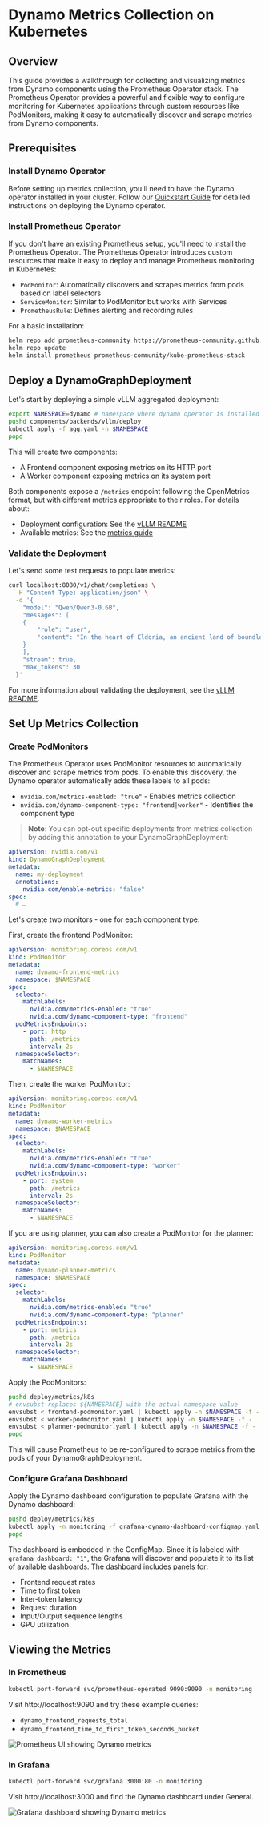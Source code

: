 # Dynamo Metrics Collection on Kubernetes

## Overview

This guide provides a walkthrough for collecting and visualizing metrics from Dynamo components using the Prometheus Operator stack. The Prometheus Operator provides a powerful and flexible way to configure monitoring for Kubernetes applications through custom resources like PodMonitors, making it easy to automatically discover and scrape metrics from Dynamo components.

## Prerequisites

### Install Dynamo Operator
Before setting up metrics collection, you'll need to have the Dynamo operator installed in your cluster. Follow our [Quickstart Guide](../dynamo_deploy/quickstart.md) for detailed instructions on deploying the Dynamo operator.

### Install Prometheus Operator
If you don't have an existing Prometheus setup, you'll need to install the Prometheus Operator. The Prometheus Operator introduces custom resources that make it easy to deploy and manage Prometheus monitoring in Kubernetes:

- `PodMonitor`: Automatically discovers and scrapes metrics from pods based on label selectors
- `ServiceMonitor`: Similar to PodMonitor but works with Services
- `PrometheusRule`: Defines alerting and recording rules

For a basic installation:
```bash
helm repo add prometheus-community https://prometheus-community.github.io/helm-charts
helm repo update
helm install prometheus prometheus-community/kube-prometheus-stack
```

## Deploy a DynamoGraphDeployment

Let's start by deploying a simple vLLM aggregated deployment:

```bash
export NAMESPACE=dynamo # namespace where dynamo operator is installed
pushd components/backends/vllm/deploy
kubectl apply -f agg.yaml -n $NAMESPACE
popd
```

This will create two components:
- A Frontend component exposing metrics on its HTTP port
- A Worker component exposing metrics on its system port

Both components expose a `/metrics` endpoint following the OpenMetrics format, but with different metrics appropriate to their roles. For details about:
- Deployment configuration: See the [vLLM README](../../../components/backends/vllm/README.md)
- Available metrics: See the [metrics guide](../metrics.md)

### Validate the Deployment

Let's send some test requests to populate metrics:

```bash
curl localhost:8080/v1/chat/completions \
  -H "Content-Type: application/json" \
  -d '{
    "model": "Qwen/Qwen3-0.6B",
    "messages": [
    {
        "role": "user",
        "content": "In the heart of Eldoria, an ancient land of boundless magic and mysterious creatures, lies the long-forgotten city of Aeloria. Once a beacon of knowledge and power, Aeloria was buried beneath the shifting sands of time, lost to the world for centuries. You are an intrepid explorer, known for your unparalleled curiosity and courage, who has stumbled upon an ancient map hinting at ests that Aeloria holds a secret so profound that it has the potential to reshape the very fabric of reality. Your journey will take you through treacherous deserts, enchanted forests, and across perilous mountain ranges. Your Task: Character Background: Develop a detailed background for your character. Describe their motivations for seeking out Aeloria, their skills and weaknesses, and any personal connections to the ancient city or its legends. Are they driven by a quest for knowledge, a search for lost familt clue is hidden."
    }
    ],
    "stream": true,
    "max_tokens": 30
  }'
```

For more information about validating the deployment, see the [vLLM README](../../components/backends/vllm/README.md).

## Set Up Metrics Collection

### Create PodMonitors

The Prometheus Operator uses PodMonitor resources to automatically discover and scrape metrics from pods. To enable this discovery, the Dynamo operator automatically adds these labels to all pods:
- `nvidia.com/metrics-enabled: "true"` - Enables metrics collection
- `nvidia.com/dynamo-component-type: "frontend|worker"` - Identifies the component type

> **Note**: You can opt-out specific deployments from metrics collection by adding this annotation to your DynamoGraphDeployment:
```yaml
apiVersion: nvidia.com/v1
kind: DynamoGraphDeployment
metadata:
  name: my-deployment
  annotations:
    nvidia.com/enable-metrics: "false"
spec:
  # …
```

Let's create two monitors - one for each component type:

First, create the frontend PodMonitor:

```yaml
apiVersion: monitoring.coreos.com/v1
kind: PodMonitor
metadata:
  name: dynamo-frontend-metrics
  namespace: $NAMESPACE
spec:
  selector:
    matchLabels:
      nvidia.com/metrics-enabled: "true"
      nvidia.com/dynamo-component-type: "frontend"
  podMetricsEndpoints:
    - port: http
      path: /metrics
      interval: 2s
  namespaceSelector:
    matchNames:
      - $NAMESPACE
```

Then, create the worker PodMonitor:

```yaml
apiVersion: monitoring.coreos.com/v1
kind: PodMonitor
metadata:
  name: dynamo-worker-metrics
  namespace: $NAMESPACE
spec:
  selector:
    matchLabels:
      nvidia.com/metrics-enabled: "true"
      nvidia.com/dynamo-component-type: "worker"
  podMetricsEndpoints:
    - port: system
      path: /metrics
      interval: 2s
  namespaceSelector:
    matchNames:
      - $NAMESPACE
```

If you are using planner, you can also create a PodMonitor for the planner:
```yaml
apiVersion: monitoring.coreos.com/v1
kind: PodMonitor
metadata:
  name: dynamo-planner-metrics
  namespace: $NAMESPACE
spec:
  selector:
    matchLabels:
      nvidia.com/metrics-enabled: "true"
      nvidia.com/dynamo-component-type: "planner"
  podMetricsEndpoints:
    - port: metrics
      path: /metrics
      interval: 2s
  namespaceSelector:
    matchNames:
      - $NAMESPACE
```

Apply the PodMonitors:
```bash
pushd deploy/metrics/k8s
# envsubst replaces ${NAMESPACE} with the actual namespace value
envsubst < frontend-podmonitor.yaml | kubectl apply -n $NAMESPACE -f -
envsubst < worker-podmonitor.yaml | kubectl apply -n $NAMESPACE -f -
envsubst < planner-podmonitor.yaml | kubectl apply -n $NAMESPACE -f -
popd
```

This will cause Prometheus to be re-configured to scrape metrics from the pods of your DynamoGraphDeployment.

### Configure Grafana Dashboard

Apply the Dynamo dashboard configuration to populate Grafana with the Dynamo dashboard:
```bash
pushd deploy/metrics/k8s
kubectl apply -n monitoring -f grafana-dynamo-dashboard-configmap.yaml
popd
```

The dashboard is embedded in the ConfigMap. Since it is labeled with `grafana_dashboard: "1"`, the Grafana will discover and populate it to its list of available dashboards. The dashboard includes panels for:
- Frontend request rates
- Time to first token
- Inter-token latency
- Request duration
- Input/Output sequence lengths
- GPU utilization

## Viewing the Metrics

### In Prometheus
```bash
kubectl port-forward svc/prometheus-operated 9090:9090 -n monitoring
```

Visit http://localhost:9090 and try these example queries:
- `dynamo_frontend_requests_total`
- `dynamo_frontend_time_to_first_token_seconds_bucket`

![Prometheus UI showing Dynamo metrics](../../images/prometheus-k8s.png)

### In Grafana
```bash
kubectl port-forward svc/grafana 3000:80 -n monitoring
```

Visit http://localhost:3000 and find the Dynamo dashboard under General.

![Grafana dashboard showing Dynamo metrics](../../images/grafana-k8s.png)
